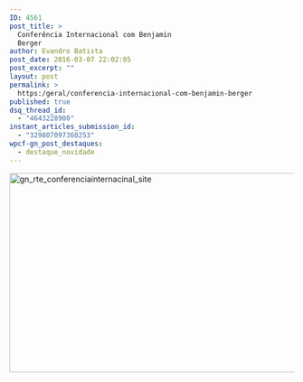```yaml
---
ID: 4561
post_title: >
  Conferência Internacional com Benjamin
  Berger
author: Evandro Batista
post_date: 2016-03-07 22:02:05
post_excerpt: ""
layout: post
permalink: >
  https:/geral/conferencia-internacional-com-benjamin-berger
published: true
dsq_thread_id:
  - "4643228900"
instant_articles_submission_id:
  - "329807097360253"
wpcf-gn_post_destaques:
  - destaque_novidade
---
```

<img class="alignnone size-full wp-image-4567" src="http://www.gruponews.com.br/wp-content/uploads/2016/03/gn_rte_conferenciainternacinal_site.png" alt="gn_rte_conferenciainternacinal_site" width="960" height="353" />